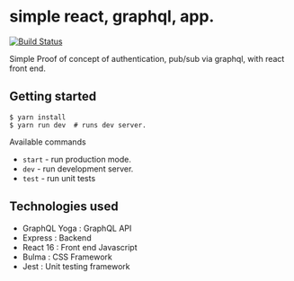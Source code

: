 # simple react, graphql, app.
[![Build Status](https://travis-ci.org/dlai0001/sync-edit.svg?branch=master)](https://travis-ci.org/dlai0001/sync-edit)

Simple Proof of concept of authentication, pub/sub via graphql, with react front end.


## Getting started
```shell
$ yarn install
$ yarn run dev  # runs dev server.
```

Available commands
* `start` - run production mode.
* `dev` - run development server.
* `test` - run unit tests


## Technologies used
* GraphQL Yoga : GraphQL API
* Express : Backend
* React 16 : Front end Javascript
* Bulma : CSS Framework
* Jest : Unit testing framework
